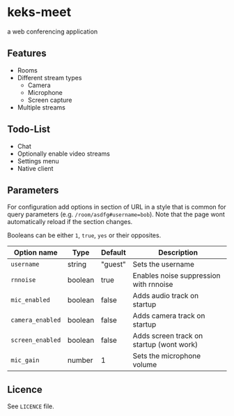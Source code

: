 # keks-meet

a web conferencing application

## Features

-   Rooms
-   Different stream types
    -   Camera
    -   Microphone
    -   Screen capture
-   Multiple streams

## Todo-List

-   Chat
-   Optionally enable video streams
-   Settings menu
-   Native client

## Parameters

For configuration add options in section of URL in a style that is common for query parameters (e.g. `/room/asdfg#username=bob`).
Note that the page wont automatically reload if the section changes.

Booleans can be either `1`, `true`, `yes` or their opposites.

| Option name      | Type    | Default | Description                              |
| ---------------- | ------- | ------- | ---------------------------------------- |
| `username`       | string  | "guest" | Sets the username                        |
| `rnnoise`        | boolean | true    | Enables noise suppression with rnnoise   |
| `mic_enabled`    | boolean | false   | Adds audio track on startup              |
| `camera_enabled` | boolean | false   | Adds camera track on startup             |
| `screen_enabled` | boolean | false   | Adds screen track on startup (wont work) |
| `mic_gain`       | number  | 1       | Sets the microphone volume               |

## Licence

See `LICENCE` file.
